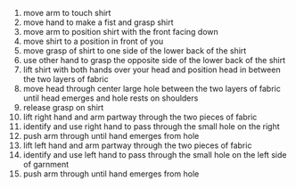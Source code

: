 1. move arm to touch shirt
2. move hand to make a fist and grasp shirt
3. move arm to position shirt with the front facing down
4. move shirt to a position in front of you
5. move grasp of shirt to one side of the lower back of the shirt
6. use other hand to grasp the opposite side of the lower back of the shirt
7. lift shirt with both hands over your head and position head in between the two layers of fabric
8. move head through center large hole between the two layers of fabric until head emerges and hole rests on shoulders
9. release grasp on shirt
10. lift right hand and arm partway through the two pieces of fabric
11. identify and use right hand to pass through the small hole on the right
12. push arm through until hand emerges from hole
10. lift left hand and arm partway through the two pieces of fabric
11. identify and use left hand to pass through the small hole on the left side of garnment
12. push arm through until hand emerges from hole
